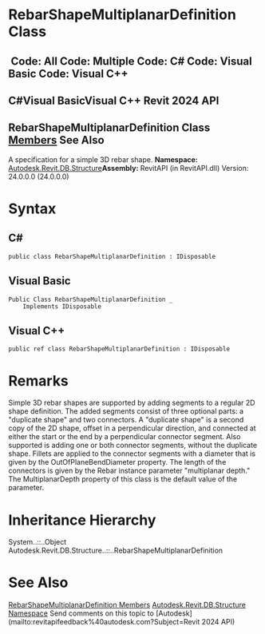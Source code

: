 # RebarShapeMultiplanarDefinition Class

﻿
 Code: All Code: Multiple Code: C# Code: Visual Basic Code: Visual C++   
---  
C#Visual BasicVisual C++
Revit 2024 API  
---  
RebarShapeMultiplanarDefinition Class  
[Members](0ae51d52-444f-b694-8a95-046acbbfde8b.md "RebarShapeMultiplanarDefinition Members") See Also  
---  
A specification for a simple 3D rebar shape. 
**Namespace:** [Autodesk.Revit.DB.Structure](d586b341-f687-9d90-e96d-255806b7d4fc.md "Autodesk.Revit.DB.Structure Namespace")**Assembly:** RevitAPI (in RevitAPI.dll) Version: 24.0.0.0 (24.0.0.0)
# Syntax
C#  
---  
```text
public class RebarShapeMultiplanarDefinition : IDisposable
```
  
Visual Basic  
---  
```text
Public Class RebarShapeMultiplanarDefinition _
	Implements IDisposable
```
  
Visual C++  
---  
```text
public ref class RebarShapeMultiplanarDefinition : IDisposable
```
  
# Remarks
Simple 3D rebar shapes are supported by adding segments to a regular 2D shape definition. The added segments consist of three optional parts: a "duplicate shape" and two connectors. A "duplicate shape" is a second copy of the 2D shape, offset in a perpendicular direction, and connected at either the start or the end by a perpendicular connector segment. Also supported is adding one or both connector segments, without the duplicate shape. Fillets are applied to the connector segments with a diameter that is given by the OutOfPlaneBendDiameter property. The length of the connectors is given by the Rebar instance parameter "multiplanar depth." The MultiplanarDepth property of this class is the default value of the parameter. 
# Inheritance Hierarchy
System..::..Object Autodesk.Revit.DB.Structure..::..RebarShapeMultiplanarDefinition
# See Also
[RebarShapeMultiplanarDefinition Members](0ae51d52-444f-b694-8a95-046acbbfde8b.md "RebarShapeMultiplanarDefinition Members")
[Autodesk.Revit.DB.Structure Namespace](d586b341-f687-9d90-e96d-255806b7d4fc.md "Autodesk.Revit.DB.Structure Namespace")
Send comments on this topic to [Autodesk](mailto:revitapifeedback%40autodesk.com?Subject=Revit 2024 API)